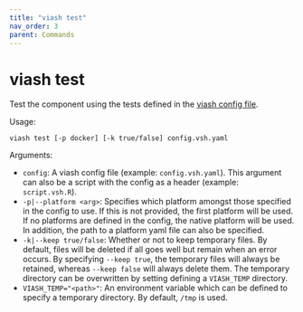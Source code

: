 ```yaml
---
title: "viash test"
nav_order: 3
parent: Commands
---
```


# viash test

Test the component using the tests defined in the [viash config
file](/config).

Usage:

    viash test [-p docker] [-k true/false] config.vsh.yaml

Arguments:

  - `config`: A viash config file (example: `config.vsh.yaml`). This
    argument can also be a script with the config as a header (example:
    `script.vsh.R`).
  - `-p|--platform <arg>`: Specifies which platform amongst those
    specified in the config to use. If this is not provided, the first
    platform will be used. If no platforms are defined in the config,
    the native platform will be used. In addition, the path to a
    platform yaml file can also be specified.
  - `-k|--keep true/false`: Whether or not to keep temporary files. By
    default, files will be deleted if all goes well but remain when an
    error occurs. By specifying `--keep true`, the temporary files will
    always be retained, whereas `--keep false` will always delete them.
    The temporary directory can be overwritten by setting defining a
    `VIASH_TEMP` directory.
  - `VIASH_TEMP="<path>"`: An environment variable which can be defined
    to specify a temporary directory. By default, `/tmp` is used.
